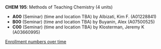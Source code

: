 **CHEM 195**: Methods of Teaching Chemistry (4 units)

- **A00** (Seminar) (time and location TBA) by Albizati, Kim F. (A01228841)
- **B00** (Seminar) (time and location TBA) by Buyanin, Alex (A07500525)
- **C00** (Seminar) (time and location TBA) by Klosterman, Jeremy K (A03660995)

[Enrollment numbers over time](./CHEM195.tsv)
